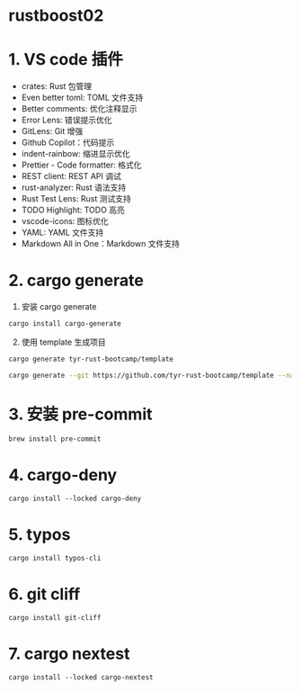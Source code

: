 # rustboost02
# 1. VS code 插件

- crates: Rust 包管理
- Even better toml: TOML 文件支持
- Better comments: 优化注释显示
- Error Lens: 错误提示优化
- GitLens: Git 增强
- Github Copilot：代码提示
- indent-rainbow: 缩进显示优化
- Prettier - Code formatter: 格式化
- REST client: REST API 调试
- rust-analyzer: Rust 语法支持
- Rust Test Lens: Rust 测试支持
- TODO Highlight: TODO 高亮
- vscode-icons: 图标优化
- YAML: YAML 文件支持
- Markdown All in One：Markdown 文件支持

# 2. cargo generate

1. 安装 cargo generate
```bash
cargo install cargo-generate
```

2. 使用 template 生成项目
```bash
cargo generate tyr-rust-bootcamp/template
```

```bash
cargo generate --git https://github.com/tyr-rust-bootcamp/template --name my_project
```

# 3. 安装 pre-commit

```bash
brew install pre-commit
```

# 4. cargo-deny
```
cargo install --locked cargo-deny
```

# 5. typos
```
cargo install typos-cli
```

# 6. git cliff
```
cargo install git-cliff
```


# 7. cargo nextest
```
cargo install --locked cargo-nextest
```
